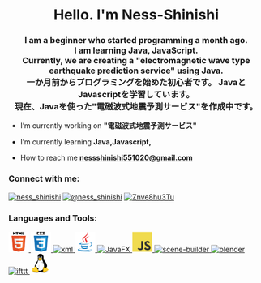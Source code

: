 <h1 align="center">Hello. I'm Ness-Shinishi</h1>
<h3 align="center">I am a beginner who started programming a month ago.<br> I am learning Java, JavaScript.<br> Currently, we are creating a "electromagnetic wave type earthquake prediction service" using Java.<br>一か月前からプログラミングを始めた初心者です。 JavaとJavascriptを学習しています。<br> 現在、Javaを使った"電磁波式地震予測サービス"を作成中です。</h3>

- I’m currently working on **"電磁波式地震予測サービス"**

- I’m currently learning **Java,Javascript,**

- How to reach me **nessshinishi551020@gmail.com**

<h3 align="left">Connect with me:</h3>
<p align="left">
<a href="https://twitter.com/ness_shinishi" target="blank"><img align="center" src="https://raw.githubusercontent.com/rahuldkjain/github-profile-readme-generator/master/src/images/icons/Social/twitter.svg" alt="ness_shinishi" height="30" width="40" /></a>
<a href="https://www.youtube.com/c/@ness_shinishi" target="blank"><img align="center" src="https://raw.githubusercontent.com/rahuldkjain/github-profile-readme-generator/master/src/images/icons/Social/youtube.svg" alt="@ness_shinishi" height="30" width="40" /></a>
<a href="https://discord.gg/ekqbdateSv" target="blank"><img align="center" src="https://raw.githubusercontent.com/rahuldkjain/github-profile-readme-generator/master/src/images/icons/Social/discord.svg" alt="Znve8hu3Tu" height="30" width="40" /></a>
</p>

<h3 align="left">Languages and Tools:</h3>
<p align="left"><a href="https://www.w3.org/html/" target="_blank" rel="noreferrer"> <img src="https://raw.githubusercontent.com/devicons/devicon/master/icons/html5/html5-original-wordmark.svg" alt="html5" width="40" height="40"/> </a> <a href="https://www.w3schools.com/css/" target="_blank" rel="noreferrer"> <img src="https://raw.githubusercontent.com/devicons/devicon/master/icons/css3/css3-original-wordmark.svg" alt="css3" width="40" height="40"/> </a> <a href="https://www.w3.org/XML/" target="_blank" rel="noreferrer"> <img src="https://pic.onlinewebfonts.com/svg/img_476717.png" alt="xml" width="40" height="40"/> </a> 
<a href="https://www.java.com" target="_blank" rel="noreferrer"> <img src="https://raw.githubusercontent.com/devicons/devicon/master/icons/java/java-original.svg" alt="java" width="40" height="40"/> </a> 
<a href="https://openjfx.io/" target="_blank" rel="noreferrer"> <img src="https://upload.wikimedia.org/wikipedia/commons/thumb/3/30/JavaFX_text_logo.png/330px-JavaFX_text_logo.png" alt="JavaFX" width="93.6" height="40"/> </a> 
<a href="https://developer.mozilla.org/en-US/docs/Web/JavaScript" target="_blank" rel="noreferrer"> <img src="https://raw.githubusercontent.com/devicons/devicon/master/icons/javascript/javascript-original.svg" alt="javascript" width="40" height="40"/> </a> 
<a href="https://gluonhq.com/products/scene-builder/" target="_blank" rel="noreferrer"> <img src="https://i2.wp.com/gluonhq.com/wp-content/uploads/2015/02/SceneBuilderLogo.png?fit=781%2C781&ssl=1" alt="scene-builder" width="40" height="40"/> </a> 
<a href="https://www.blender.org/" target="_blank" rel="noreferrer"> <img src="https://download.blender.org/branding/community/blender_community_badge_white.svg" alt="blender" width="40" height="40"/> </a> 
<a href="https://ifttt.com/" target="_blank" rel="noreferrer"> <img src="https://www.vectorlogo.zone/logos/ifttt/ifttt-ar21.svg" alt="ifttt" width="40" height="40"/> </a> <a href="https://www.linux.org/" target="_blank" rel="noreferrer"> <img src="https://raw.githubusercontent.com/devicons/devicon/master/icons/linux/linux-original.svg" alt="linux" width="40" height="40"/> </a> </p>
